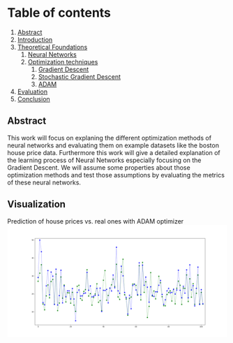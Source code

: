 # Table of contents
1. [Abstract](#Abstract)
2. [Introduction](#Introduction)
3. [Theoretical Foundations](#TheoreticalFoundations)
    1. [Neural Networks](#NeuralNetworks)
    2. [Optimization techniques](#OT)
        1. [Gradient Descent](#GradientDescent)
        2. [Stochastic Gradient Descent](#SGD)
        3. [ADAM](#ADAM)
4. [Evaluation](#Evaluation)
5. [Conclusion](#Conclusion)

## Abstract <a name="Abstract"></a>

This work will focus on explaning the different optimization methods of neural networks and evaluating them on example datasets like the boston house price data. Furthermore this work will give a detailed explanation of the learning process of Neural Networks especially focusing on the Gradient Descent. We will assume some properties about those optimization methods and test those assumptions by evaluating the metrics of these neural networks.

## Visualization <a name="Evaluation"></a>

Prediction of house prices vs. real ones with ADAM optimizer
![alt text](./docs/boston_predictvstest.png "house prices vs. real ones")